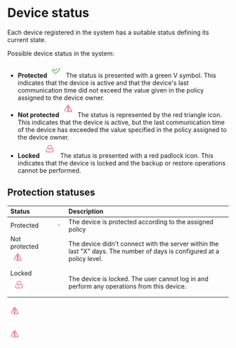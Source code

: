 # Device status

Each device registered in the system has a suitable status defining its current state.

Possible device status in the system:

* **Protected** ![](../../../.gitbook/assets/protected.png)  The status is presented with a green V symbol. This indicates that the device is active and that the device's last communication time did not exceed the value given in the policy assigned to the device owner.
* **Not protected** ![](../../../.gitbook/assets/unprotected.png)  The status is represented by the red triangle icon. This indicates that the device is active, but the last communication time of the device has exceeded the value specified in the policy assigned to the device owner.
* **Locked** ![](../../../.gitbook/assets/locked.png)  The status is presented with a red padlock icon. This indicates that the device is locked and the backup or restore operations cannot be performed.



## Protection statuses <a id="device-statuses"></a>

| **Status** |  | **Description** |
| :--- | :--- | :--- |
| Protected  | ![](../../../.gitbook/assets/protected.png) | The device is protected according to the assigned policy |
| Not protected ![](../../../.gitbook/assets/unprotected.png) |  | The device didn't connect with the server within the last "X" days. The number of days is configured at a policy level. |
| Locked ![](../../../.gitbook/assets/locked.png) |  | The device is locked. The user cannot log in and perform any operations from this device. |

![](../../../.gitbook/assets/image%20%28105%29.png)

![](../../../.gitbook/assets/image%20%28109%29.png)

